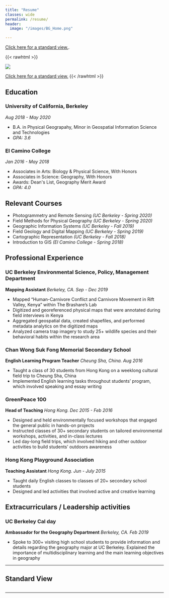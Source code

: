 ```yaml
---
title: "Resume"
classes: wide
permalink: /resume/
header:
  image: "/images/BG_Home.png"

---
```

[Click here for a standard view.](<a href="https://thchrischoi.github.io/resume/#standard-view">).

{{< rawhtml >}}
  <p class="speshal-fancy-custom">
    <a href= https://thchrischoi.github.io/resume/#standard-view><img src=https://www.thesamba.com/vw/images/logo/thesambalogo_blue.gif <id="imagelink">
  </p>
  <a href="https://thchrischoi.github.io/resume/#standard-view">Click here for a standard view.</a>
{{< /rawhtml >}}

## Education
### University of California, Berkeley
*Aug 2018 - May 2020*
* B.A. in Physical Geograpahy, Minor in Geospatial Information Science and Technologies
* *GPA: 3.6*

### El Camino College
*Jan 2016 - May 2018*
* Associates in Arts: Biology & Physical Science, With Honors
* Associates in Science: Geography, With Honors
* Awards: Dean's List, Geography Merit Award
* *GPA: 4.0*

## Relevant Courses
* Photogrammetry and Remote Sensing *(UC Berkeley - Spring 2020)*
* Field Methods for Physical Geography *(UC Berkeley - Spring 2020)*
* Geographic Information Systems *(UC Berkeley - Fall 2019)*
* Field Geology and Digital Mapping *(UC Berkeley - Spring 2019)*
* Cartographic Representation *(UC Berkeley - Fall 2018)*
* Introduction to GIS *(El Camino College - Spring 2018)*

## Professional Experience
### UC Berkeley Environmental Science, Policy, Management Department
**Mapping Assistant**
*Berkeley, CA. Sep - Dec 2019*
* Mapped “Human-Carnivore Conflict and Carnivore Movement in Rift Valley, Kenya” within The Brashare’s Lab
* Digitized and georeferenced physical maps that were annotated during field interviews in Kenya
* Aggregated geospatial data, created shapefiles, and performed metadata analytics on the digitized maps
* Analyzed camera trap imagery to study 25+ wildlife species and their behavioral habits within the research area

### Chan Wong Suk Fong Memorial Secondary School
**English Learning Program Teacher**
*Cheung Sha, China. Aug 2016*
* Taught a class of 30 students from Hong Kong on a weeklong cultural field trip to Cheung Sha, China
* Implemented English learning tasks throughout students’ program, which involved speaking and essay writing

### GreenPeace 100
**Head of Teaching**
*Hong Kong. Dec 2015 - Feb 2016*
* Designed and held environmentally focused workshops that engaged the general public in hands-on projects
* Instructed classes of 30+ secondary students on tailored environmental workshops, activities, and in-class lectures
* Led day-long field trips, which involved hiking and other outdoor activities to build students’ outdoors awareness

### Hong Kong Playground Association
**Teaching Assistant**
*Hong Kong. Jun - July 2015*
* Taught daily English classes to classes of 20+ secondary school students
* Designed and led activities that involved active and creative learning

## Extracurriculars / Leadership activities
### UC Berkeley Cal day
**Ambassador for the Geography Department**
*Berkeley, CA. Feb 2019*
* Spoke to 300+ visiting high school students to provide information and details regarding the geography major at UC Berkeley. Explained the importance of multidisciplinary learning and the main learning objectives in geography

---
## Standard View
<img src="{{ site.url }}{{ site.baseurl }}/images/ChoiChristopher_Resume.png" alt="">

---
